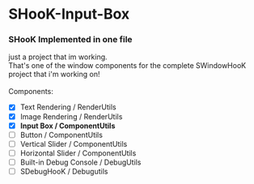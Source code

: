 # SHooK-Input-Box
### SHooK Implemented in one file
just a project that im working. <br>
That's one of the window components for the complete SWindowHooK project that  i'm working on!<br><br>
Components: <br>
- [x] Text Rendering / RenderUtils
- [x] Image Rendering / RenderUtils
- [x] __Input Box / ComponentUtils__
- [ ] Button / ComponentUtils
- [ ] Vertical Slider / ComponentUtils
- [ ] Horizontal Slider / ComponentUtils
- [ ] Built-in Debug Console / DebugUtils
- [ ] SDebugHooK / Debugutils

